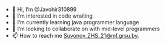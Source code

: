 - 👋 Hi, I’m @Javohir310899
- 👀 I’m interested in code wraiting
- 🌱 I’m currently learning java programmer language
- 💞️ I’m looking to collaborate on with mid-level programmers
- 📫 How to reach me Suvonov_ZHS_21@mf.grsu.by.

<!---
Javohir310899/Javohir310899 is a ✨ special ✨ repository because its `README.md` (this file) appears on your GitHub profile.
You can click the Preview link to take a look at your changes.
--->
